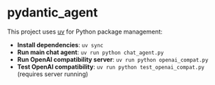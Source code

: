 # pydantic_agent

This project uses [uv](https://github.com/astral-sh/uv#installation) for Python package management:

- **Install dependencies**: `uv sync`
- **Run main chat agent**: `uv run python chat_agent.py`
- **Run OpenAI compatibility server**: `uv run python openai_compat.py`
- **Test OpenAI compatibility**: `uv run python test_openai_compat.py`
(requires server running)

